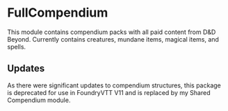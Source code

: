 # FullCompendium
This module contains compendium packs with all paid content from D&D Beyond. Currently contains creatures, mundane items, magical items, and spells.

## Updates
As there were significant updates to compendium structures, this package is deprecated for use in FoundryVTT V11 and is replaced by my Shared Compendium module.
